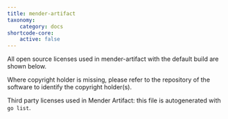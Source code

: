 ```yaml
---
title: mender-artifact
taxonomy:
    category: docs
shortcode-core:
    active: false
---
```


All open source licenses used in mender-artifact with the default build are shown below.

Where copyright holder is missing, please refer to the repository of the software to identify the copyright holder(s).

Third party licenses used in Mender Artifact: this file is autogenerated with `go list`.


